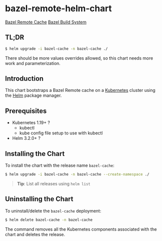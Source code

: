 # bazel-remote-helm-chart

[Bazel Remote Cache](https://github.com/buchgr/bazel-remote)
[Bazel Build System](https://bazel.build/)
                           
## TL;DR

```bash
$ helm upgrade -i bazel-cache -n bazel-cache ./
```

There should be more values overrides allowed, so this chart needs more work and parameterization.

## Introduction

This chart bootstraps a Bazel Remote cache on a [Kubernetes](https://kubernetes.io) cluster using the [Helm](https://helm.sh) package manager.

## Prerequisites

- Kubernetes 1.19+ ?
  - kubectl
  - kube config file setup to use with kubectl
- Helm 3.2.0+ ?

## Installing the Chart

To install the chart with the release name `bazel-cache`:

```bash
$ helm upgrade -i bazel-cache -n bazel-cache --create-namespace ./
```

> **Tip**: List all releases using `helm list`

## Uninstalling the Chart

To uninstall/delete the `bazel-cache` deployment:

```bash
$ helm delete bazel-cache -n bazel-cache
```

The command removes all the Kubernetes components associated with the chart and deletes the release.
